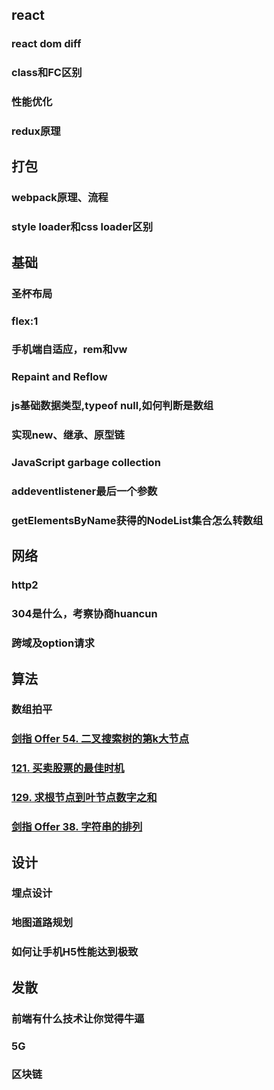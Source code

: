## react
### react dom diff
### class和FC区别
### 性能优化
### redux原理

## 打包
### webpack原理、流程
### style loader和css loader区别

## 基础
### 圣杯布局
### flex:1
### 手机端自适应，rem和vw
### Repaint and Reflow
### js基础数据类型,typeof null,如何判断是数组
### 实现new、继承、原型链
### JavaScript garbage collection
### addeventlistener最后一个参数
### getElementsByName获得的NodeList集合怎么转数组

## 网络
### http2
### 304是什么，考察协商huancun
### 跨域及option请求

## 算法
### 数组拍平
### [剑指 Offer 54. 二叉搜索树的第k大节点](https://leetcode-cn.com/problems/er-cha-sou-suo-shu-de-di-kda-jie-dian-lcof/)
### [121. 买卖股票的最佳时机](https://leetcode-cn.com/problems/best-time-to-buy-and-sell-stock/)
### [129. 求根节点到叶节点数字之和](https://leetcode-cn.com/problems/sum-root-to-leaf-numbers/)
### [剑指 Offer 38. 字符串的排列](https://leetcode-cn.com/problems/zi-fu-chuan-de-pai-lie-lcof/)

## 设计
### 埋点设计
### 地图道路规划
### 如何让手机H5性能达到极致

## 发散
### 前端有什么技术让你觉得牛逼
### 5G
### 区块链

